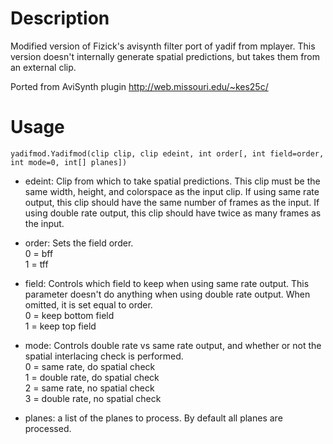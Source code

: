 Description
===========

Modified version of Fizick's avisynth filter port of yadif from mplayer. This version doesn't internally generate spatial predictions, but takes them from an external clip.

Ported from AviSynth plugin http://web.missouri.edu/~kes25c/


Usage
=====

    yadifmod.Yadifmod(clip clip, clip edeint, int order[, int field=order, int mode=0, int[] planes])

- edeint: Clip from which to take spatial predictions. This clip must be the same width, height, and colorspace as the input clip. If using same rate output, this clip should have the same number of frames as the input. If using double rate output, this clip should have twice as many frames as the input.

- order: Sets the field order.<br />
0 = bff<br />
1 = tff

- field: Controls which field to keep when using same rate output. This parameter doesn't do anything when using double rate output. When omitted, it is set equal to order.<br />
0 = keep bottom field<br />
1 = keep top field

- mode: Controls double rate vs same rate output, and whether or not the spatial interlacing check is performed.<br />
0 = same rate, do spatial check<br />
1 = double rate, do spatial check<br />
2 = same rate, no spatial check<br />
3 = double rate, no spatial check

- planes: a list of the planes to process. By default all planes are processed.
